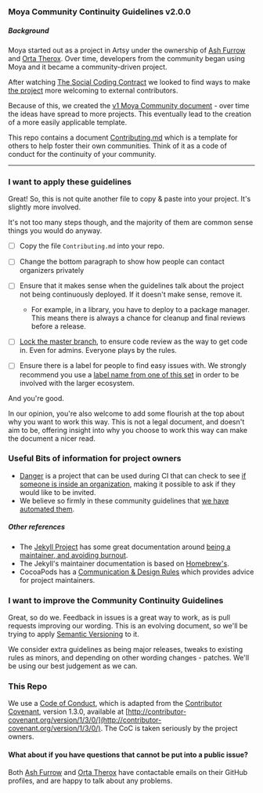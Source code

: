 ### Moya Community Continuity Guidelines v2.0.0
##### Background

Moya started out as a project in Artsy under the ownership of [Ash Furrow](https://github.com/ashfurrow) and [Orta Therox](https://github.com/orta). Over time, developers from the community began using Moya and it became a community-driven project.

After watching [The Social Coding Contract](http://blog.testdouble.com/posts/2014-12-02-the-social-coding-contract.html) we looked to find ways to make [the project](https://github.com/Moya/Moya/issues/135) more welcoming to external contributors.

Because of this, we created the [v1 Moya Community document](https://github.com/Moya/contributors/blob/0d5e80682b2377bdca72585eda9ce83467bee3c4/README.md) - over time the ideas have spread to more projects. This eventually lead to the creation of a more easily applicable template.

This repo contains a document [Contributing.md](Contributing.md) which is a template for others to help foster their own communities. Think of it as a code of conduct for the continuity of your community.

---------

### I want to apply these guidelines

Great! So, this is not quite another file to copy & paste into your project. It's slightly more involved. 

It's not too many steps though, and the majority of them are common sense things you would do anyway.

- [ ] Copy the file `Contributing.md` into your repo.
- [ ] Change the bottom paragraph to show how people can contact organizers privately
- [ ] Ensure that it makes sense when the guidelines talk about the project not being continuously deployed. If it doesn't make sense, remove it.
  - For example, in a library, you have to deploy to a package manager. This means there is always a chance for cleanup and final reviews before a release.

- [ ] [Lock the master branch](https://help.github.com/articles/configuring-protected-branches/), to ensure code review as the way to get code in. Even for admins. Everyone plays by the rules.

- [ ] Ensure there is a label for people to find easy issues with. We strongly recommend you use a [label name from one of this set](https://github.com/Charlotteis/libraries.io/blob/6afea1a3354aef4672d9b3a9fc4cc308d60020c8/app/models/github_issue.rb#L8-L14) in order to be involved with the larger ecosystem.

And you're good. 

In our opinion, you're also welcome to add some flourish at the top about why you want to work this way. This is not a legal document, and doesn't aim to be, offering insight into why you choose to work this way can make the document a nicer read.

### Useful Bits of information for project owners

- [Danger](https://github.com/danger/danger) is a project that can be used during CI that can check to see [if someone is inside an organization](https://github.com/danger/danger/blob/93f4f1e92f9748ab04a148b6c60c431a0247efcc/Dangerfile#L7-L15), making it possible to ask if they would like to be invited.
- We believe so firmly in these community guidelines that [we have automated them](https://github.com/Moya/Aeryn).

##### Other references

* The [Jekyll Project](https://github.com/jekyll/jekyll) has some great documentation around [being a maintainer, and avoiding burnout](https://github.com/jekyll/jekyll/pull/5011/files).
* The Jekyll's maintainer documentation is based on [Homebrew's](https://github.com/Homebrew/brew/blob/master/docs/Maintainers-Avoiding-Burnout.md).
* CocoaPods has a [Communication & Design Rules](https://github.com/CocoaPods/CocoaPods/wiki/Communication-&-Design-Rules) which provides advice for project maintainers.

### I want to improve the Community Continuity Guidelines

Great, so do we. Feedback in issues is a great way to work, as is pull requests  improving our wording. This is an evolving document, so we'll be trying to apply [Semantic Versioning](http://semver.org) to it.

We consider extra guidelines as being major releases, tweaks to existing rules as minors, and depending on other wording changes - patches. We'll be using our best judgement as we can.

### This Repo

We use a [Code of Conduct](Code%20of%20Conduct.md), which is adapted from the [Contributor Covenant](http://contributor-covenant.org), version 1.3.0, available at [http://contributor-covenant.org/version/1/3/0/](http://contributor-covenant.org/version/1/3/0/). The CoC is taken seriously by the project owners.

#### What about if you have questions that cannot be put into a public issue?

Both [Ash Furrow](https://github.com/ashfurrow) and [Orta Therox](https://github.com/orta) have contactable emails on their GitHub profiles, and are happy to talk about any problems.
